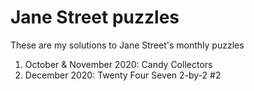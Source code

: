 # Jane Street puzzles
These are my solutions to Jane Street's monthly puzzles

1. October & November 2020: Candy Collectors
1. December 2020: Twenty Four Seven 2-by-2 #2 
